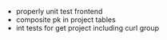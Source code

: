 - properly unit test frontend
- composite pk in project tables
- int tests for get project including curl group